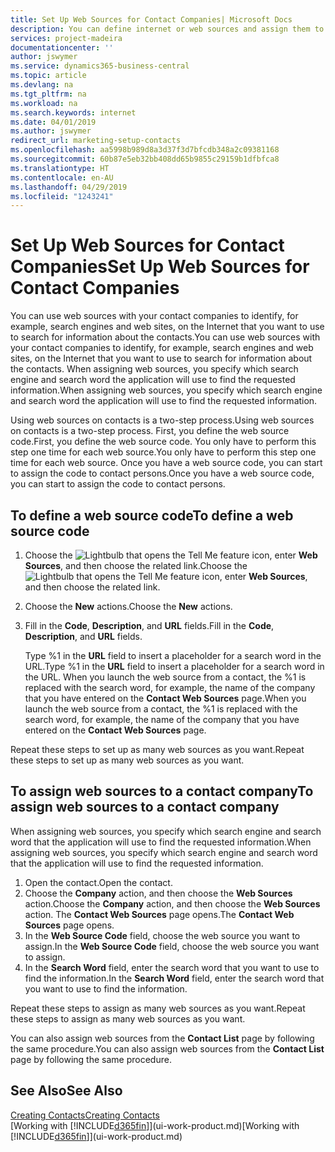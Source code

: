 ```yaml
---
title: Set Up Web Sources for Contact Companies| Microsoft Docs
description: You can define internet or web sources and assign them to a contact company to help identify how you want to search for information about your contacts.
services: project-madeira
documentationcenter: ''
author: jswymer
ms.service: dynamics365-business-central
ms.topic: article
ms.devlang: na
ms.tgt_pltfrm: na
ms.workload: na
ms.search.keywords: internet
ms.date: 04/01/2019
ms.author: jswymer
redirect_url: marketing-setup-contacts
ms.openlocfilehash: aa5998b989d8a3d37f3d7bfcdb348a2c09381168
ms.sourcegitcommit: 60b87e5eb32bb408dd65b9855c29159b1dfbfca8
ms.translationtype: HT
ms.contentlocale: en-AU
ms.lasthandoff: 04/29/2019
ms.locfileid: "1243241"
---
```

# <a name="set-up-web-sources-for-contact-companies"></a><span data-ttu-id="a1dc8-103">Set Up Web Sources for Contact Companies</span><span class="sxs-lookup"><span data-stu-id="a1dc8-103">Set Up Web Sources for Contact Companies</span></span>
<span data-ttu-id="a1dc8-104">You can use web sources with your contact companies to identify, for example, search engines and web sites, on the Internet that you want to use to search for information about the contacts.</span><span class="sxs-lookup"><span data-stu-id="a1dc8-104">You can use web sources with your contact companies to identify, for example, search engines and web sites, on the Internet that you want to use to search for information about the contacts.</span></span> <span data-ttu-id="a1dc8-105">When assigning web sources, you specify which search engine and search word the application will use to find the requested information.</span><span class="sxs-lookup"><span data-stu-id="a1dc8-105">When assigning web sources, you specify which search engine and search word the application will use to find the requested information.</span></span>

<span data-ttu-id="a1dc8-106">Using web sources on contacts is a two-step process.</span><span class="sxs-lookup"><span data-stu-id="a1dc8-106">Using web sources on contacts is a two-step process.</span></span> <span data-ttu-id="a1dc8-107">First, you define the web source code.</span><span class="sxs-lookup"><span data-stu-id="a1dc8-107">First, you define the web source code.</span></span> <span data-ttu-id="a1dc8-108">You only have to perform this step one time for each web source.</span><span class="sxs-lookup"><span data-stu-id="a1dc8-108">You only have to perform this step one time for each web source.</span></span> <span data-ttu-id="a1dc8-109">Once you have a web source code, you can start to assign the code to contact persons.</span><span class="sxs-lookup"><span data-stu-id="a1dc8-109">Once you have a web source code, you can start to assign the code to contact persons.</span></span>

## <a name="to-define-a-web-source-code"></a><span data-ttu-id="a1dc8-110">To define a web source code</span><span class="sxs-lookup"><span data-stu-id="a1dc8-110">To define a web source code</span></span>
1. <span data-ttu-id="a1dc8-111">Choose the ![Lightbulb that opens the Tell Me feature](media/ui-search/search_small.png "Tell me what you want to do") icon, enter **Web Sources**, and then choose the related link.</span><span class="sxs-lookup"><span data-stu-id="a1dc8-111">Choose the ![Lightbulb that opens the Tell Me feature](media/ui-search/search_small.png "Tell me what you want to do") icon, enter **Web Sources**, and then choose the related link.</span></span>
2. <span data-ttu-id="a1dc8-112">Choose the **New** actions.</span><span class="sxs-lookup"><span data-stu-id="a1dc8-112">Choose the **New** actions.</span></span>
3. <span data-ttu-id="a1dc8-113">Fill in the **Code**, **Description**, and **URL** fields.</span><span class="sxs-lookup"><span data-stu-id="a1dc8-113">Fill in the **Code**, **Description**, and **URL** fields.</span></span>

    <span data-ttu-id="a1dc8-114">Type %1 in the **URL** field to insert a placeholder for a search word in the URL.</span><span class="sxs-lookup"><span data-stu-id="a1dc8-114">Type %1 in the **URL** field to insert a placeholder for a search word in the URL.</span></span> <span data-ttu-id="a1dc8-115">When you launch the web source from a contact, the %1 is replaced with the search word, for example, the name of the company that you have entered on the **Contact Web Sources** page.</span><span class="sxs-lookup"><span data-stu-id="a1dc8-115">When you launch the web source from a contact, the %1 is replaced with the search word, for example, the name of the company that you have entered on the **Contact Web Sources** page.</span></span>

<span data-ttu-id="a1dc8-116">Repeat these steps to set up as many web sources as you want.</span><span class="sxs-lookup"><span data-stu-id="a1dc8-116">Repeat these steps to set up as many web sources as you want.</span></span>

## <a name="to-assign-web-sources-to-a-contact-company"></a><span data-ttu-id="a1dc8-117">To assign web sources to a contact company</span><span class="sxs-lookup"><span data-stu-id="a1dc8-117">To assign web sources to a contact company</span></span>
<span data-ttu-id="a1dc8-118">When assigning web sources, you specify which search engine and search word that the application will use to find the requested information.</span><span class="sxs-lookup"><span data-stu-id="a1dc8-118">When assigning web sources, you specify which search engine and search word that the application will use to find the requested information.</span></span>

1. <span data-ttu-id="a1dc8-119">Open the contact.</span><span class="sxs-lookup"><span data-stu-id="a1dc8-119">Open the contact.</span></span>
2. <span data-ttu-id="a1dc8-120">Choose the **Company** action, and then choose the **Web Sources** action.</span><span class="sxs-lookup"><span data-stu-id="a1dc8-120">Choose the **Company** action, and then choose the **Web Sources** action.</span></span> <span data-ttu-id="a1dc8-121">The **Contact Web Sources** page opens.</span><span class="sxs-lookup"><span data-stu-id="a1dc8-121">The **Contact Web Sources** page opens.</span></span>
3. <span data-ttu-id="a1dc8-122">In the **Web Source Code** field, choose the web source you want to assign.</span><span class="sxs-lookup"><span data-stu-id="a1dc8-122">In the **Web Source Code** field, choose the web source you want to assign.</span></span>
4. <span data-ttu-id="a1dc8-123">In the **Search Word** field, enter the search word that you want to use to find the information.</span><span class="sxs-lookup"><span data-stu-id="a1dc8-123">In the **Search Word** field, enter the search word that you want to use to find the information.</span></span>

<span data-ttu-id="a1dc8-124">Repeat these steps to assign as many web sources as you want.</span><span class="sxs-lookup"><span data-stu-id="a1dc8-124">Repeat these steps to assign as many web sources as you want.</span></span>

<span data-ttu-id="a1dc8-125">You can also assign web sources from the **Contact List** page by following the same procedure.</span><span class="sxs-lookup"><span data-stu-id="a1dc8-125">You can also assign web sources from the **Contact List** page by following the same procedure.</span></span>

## <a name="see-also"></a><span data-ttu-id="a1dc8-126">See Also</span><span class="sxs-lookup"><span data-stu-id="a1dc8-126">See Also</span></span>
[<span data-ttu-id="a1dc8-127">Creating Contacts</span><span class="sxs-lookup"><span data-stu-id="a1dc8-127">Creating Contacts</span></span>](marketing-create-contact-companies.md)  
<span data-ttu-id="a1dc8-128">[Working with [!INCLUDE[d365fin](includes/d365fin_md.md)]](ui-work-product.md)</span><span class="sxs-lookup"><span data-stu-id="a1dc8-128">[Working with [!INCLUDE[d365fin](includes/d365fin_md.md)]](ui-work-product.md)</span></span>
